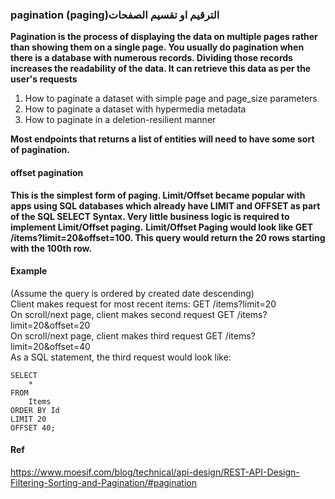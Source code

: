 ### pagination (paging)الترقيم او تقسيم الصفحات
**Pagination is the process of displaying the data on multiple pages rather than showing them on a single page. You usually do pagination when there is a database with numerous records. Dividing those records increases the readability of the data. It can retrieve this data as per the user's requests**
1. How to paginate a dataset with simple page and page_size parameters
2. How to paginate a dataset with hypermedia metadata
3. How to paginate in a deletion-resilient manner

**Most endpoints that returns a list of entities will need to have some sort of pagination.**

#### offset pagination
**This is the simplest form of paging. Limit/Offset became popular with apps using SQL databases which already have LIMIT and OFFSET as part of the SQL SELECT Syntax. Very little business logic is required to implement Limit/Offset paging.**
**Limit/Offset Paging would look like GET /items?limit=20&offset=100. This query would return the 20 rows starting with the 100th row.**

#### Example
(Assume the query is ordered by created date descending)\
Client makes request for most recent items: GET /items?limit=20\
On scroll/next page, client makes second request GET /items?limit=20&offset=20\
On scroll/next page, client makes third request GET /items?limit=20&offset=40\
As a SQL statement, the third request would look like:
```
SELECT
    *
FROM
    Items
ORDER BY Id
LIMIT 20
OFFSET 40;
```
#### Ref
https://www.moesif.com/blog/technical/api-design/REST-API-Design-Filtering-Sorting-and-Pagination/#pagination